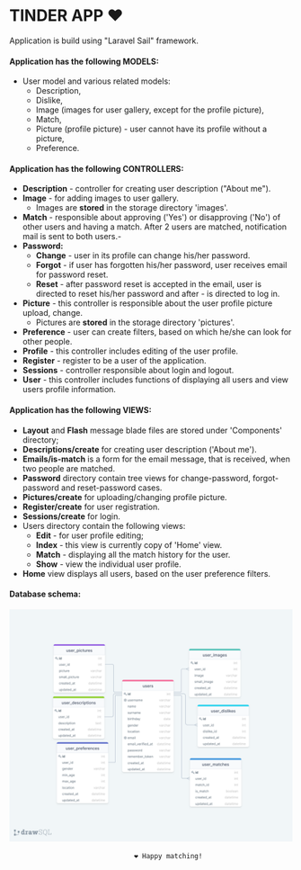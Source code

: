 # TINDER APP ❤

Application is build using "Laravel Sail" framework.

#### Application has the following MODELS:
- User model and various related models:
  - Description, 
  - Dislike, 
  - Image (images for user gallery, except for the profile picture),
  - Match, 
  - Picture (profile picture) - user cannot have its profile without a picture,
  - Preference.

#### Application has the following CONTROLLERS:
- **Description** - controller for creating user description ("About me").
- **Image** - for adding images to user gallery.
  - Images are **stored** in the storage directory 'images'.
- **Match** - responsible about approving ('Yes') or disapproving ('No') of other users and having a match. 
After 2 users are matched, notification mail is sent to both users.- 
- **Password:**
    - **Change** - user in its profile can change his/her password.
    - **Forgot** - if user has forgotten his/her password, user receives email for password reset.
    - **Reset** - after password reset is accepted in the email, 
  user is directed to reset his/her password and after - is directed to log in.
- **Picture** - this controller is responsible about the user profile picture upload, change.
  - Pictures are **stored** in the storage directory 'pictures'.
- **Preference** - user can create filters, based on which he/she can look for other people.
- **Profile** - this controller includes editing of the user profile.
- **Register** - register to be a user of the application. 
- **Sessions** - controller responsible about login and logout.
- **User** - this controller includes functions of displaying all users and view users profile information.

#### Application has the following VIEWS:
- **Layout** and **Flash** message blade files are stored under 'Components' directory;
- **Descriptions/create** for creating user description ('About me').
- **Emails/is-match** is a form for the email message, that is received, when two people are matched.
- **Password** directory contain tree views for change-password, forgot-password and reset-password cases.
- **Pictures/create** for uploading/changing profile picture.
- **Register/create** for user registration.
- **Sessions/create** for login.
- Users directory contain the following views:
  - **Edit** - for user profile editing;
  - **Index** - this view is currently copy of 'Home' view.
  - **Match** - displaying all the match history for the user.
  - **Show** - view the individual user profile.
- **Home** view displays all users, based on the user preference filters. 

#### Database schema:
<img src="public/images/drawSQL-export-2022-04-13_23_56.png" width="600" alt="Database schema">

                                   ❤ Happy matching!
